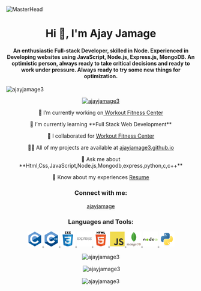 ![MasterHead](https://www.pramukhdigital.com/wp-content/uploads/2018/07/New-PNC-Animated-Banners.gif)
<h1 align="center">Hi 👋, I'm Ajay Jamage</h1>
<h4 align="center">An enthusiastic Full-stack Developer, skilled in Node. Experienced in Developing websites using JavaScript, Node.js, Express.js, MongoDB. An optimistic person, always ready to take critical decisions and ready to work under pressure. Always ready to try some new things for optimization.</h4>

<p align="left"> <img src="https://komarev.com/ghpvc/?username=ajayjamage3&label=Profile%20views&color=0e75b6&style=flat" alt="ajayjamage3" /> </p>

<p align="center" > <a href="https://github.com/ryo-ma/github-profile-trophy"><img src="https://github-profile-trophy.vercel.app/?username=ajayjamage3" alt="ajayjamage3" /></a> </p>

<p align="center"> 🔭 I’m currently working on<a href="http://velvety-starburst-b38fa3.netlify.app/"> Workout Fitness Center </a> </p>

<p align="center"> 🌱 I’m currently learning **Full Stack Web Development**</p>

<p align="center"> 👯 I collaborated for <a href="http://velvety-starburst-b38fa3.netlify.app/"> Workout Fitness Center</a></p>

<p align="center">👨‍💻 All of my projects are available at <a href="https://ajayjamage3.github.io/">ajayjamage3.github.io</a></p>

<p align="center"> 💬 Ask me about **Html,Css,JavaScript,Node.js,Mongodb,express,python,c,c++**</p>

<p align="center">📄 Know about my experiences <a href="https://drive.google.com/file/d/1vE8rt6JcSB2VhUwM5CPcH7GPePcVIwPm/view?usp=share_link">Resume</a></p>

<h3 align="center">Connect with me:</h3>
<p align="center"> <a href="https://www.linkedin.com/in/ajay-jamage-92b1b71b4/">ajayjamage</a></p>
<p align="center">
</p>

<h3 align="center">Languages and Tools:</h3>
<p align="center"> 
  <a href="https://www.cprogramming.com/" target="_blank" rel="noreferrer"> <img src="https://raw.githubusercontent.com/devicons/devicon/master/icons/c/c-original.svg" alt="c" width="40" height="40"/> </a>
  <a href="https://www.w3schools.com/cpp/" target="_blank" rel="noreferrer"> <img src="https://raw.githubusercontent.com/devicons/devicon/master/icons/cplusplus/cplusplus-original.svg" alt="cplusplus" width="40"      height="40"/> </a> 
  <a href="https://www.w3schools.com/css/" target="_blank" rel="noreferrer"> <img src="https://raw.githubusercontent.com/devicons/devicon/master/icons/css3/css3-original-wordmark.svg" alt="css3" width="40"            height="40"/> </a> 
  <a href="https://expressjs.com" target="_blank" rel="noreferrer"> <img src="https://raw.githubusercontent.com/devicons/devicon/master/icons/express/express-original-wordmark.svg" alt="express" width="40"            height="40"/> </a> 
  <a href="https://www.w3.org/html/" target="_blank" rel="noreferrer"> <img src="https://raw.githubusercontent.com/devicons/devicon/master/icons/html5/html5-original-wordmark.svg" alt="html5" width="40"              height="40"/> </a> 
  <a href="https://developer.mozilla.org/en-US/docs/Web/JavaScript" target="_blank" rel="noreferrer"> <img src="https://raw.githubusercontent.com/devicons/devicon/master/icons/javascript/javascript-original.svg"      alt="javascript" width="40" height="40"/> </a> 
  <a href="https://www.mongodb.com/" target="_blank" rel="noreferrer"> <img src="https://raw.githubusercontent.com/devicons/devicon/master/icons/mongodb/mongodb-original-wordmark.svg" alt="mongodb"                    width="40" height="40"/> </a> 
  <a href="https://nodejs.org" target="_blank" rel="noreferrer"> <img src="https://raw.githubusercontent.com/devicons/devicon/master/icons/nodejs/nodejs-original-wordmark.svg" alt="nodejs" width="40"                  height="40"/> </a> 
  <a href="https://www.python.org" target="_blank" rel="noreferrer"> <img src="https://raw.githubusercontent.com/devicons/devicon/master/icons/python/python-original.svg" alt="python" width="40" height="40"/>        </a> 
</p>

<p  align="center"><img align="center" width="50%" src="https://github-readme-stats.vercel.app/api/top-langs?username=ajayjamage3&show_icons=true&locale=en&layout=compact" alt="ajayjamage3" /></p>

<p  align="center">&nbsp;<img align="center" width="50%" src="https://github-readme-stats.vercel.app/api?username=ajayjamage3&show_icons=true&locale=en" alt="ajayjamage3" /></p>

<p  align="center"><img align="center" width="50%" src="https://github-readme-streak-stats.herokuapp.com/?user=ajayjamage3&" alt="ajayjamage3" /></p>
